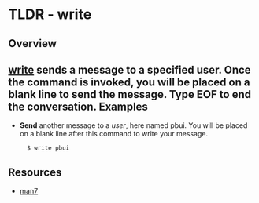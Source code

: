 TLDR - write
==========

Overview
--------

[write] sends a message to a specified user.  Once the command is invoked, you will be placed on a blank line to send the message.  Type EOF to end the conversation.
Examples
--------

- **Send** another message to a *user*, here named pbui.  You will be placed on a blank line after this command to write your message.

        $ write pbui

Resources
---------

- [man7](http://man7.org/linux/man-pages/man1/write.1.html)

[write]: http://man7.org/linux/man-pages/man1/write.1.html

